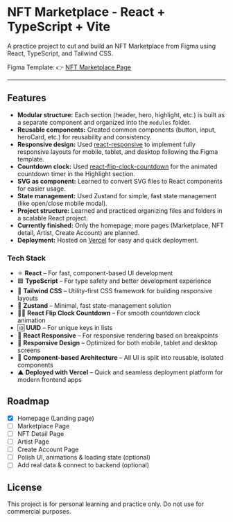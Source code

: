 # NFT Marketplace - React + TypeScript + Vite

A practice project to cut and build an NFT Marketplace from Figma using React, TypeScript, and Tailwind CSS.

Figma Template: 👉 [NFT Marketplace Page](https://www.figma.com/design/FOhDKjKZzGymr6LH0rcQUQ/NFT-Marketplace-Template---Create-an-NFT-website-in-minutes--Community-?node-id=1647-17907&p=f)

---

## Features

- **Modular structure:** Each section (header, hero, highlight, etc.) is built as a separate component and organized into the `modules` folder.
- **Reusable components:** Created common components (button, input, heroCard, etc.) for reusability and consistency.
- **Responsive design:** Used [react-responsive](https://github.com/yocontra/react-responsive) to implement fully responsive layouts for mobile, tablet, and desktop following the Figma template.
- **Countdown clock:** Used [react-flip-clock-countdown](https://github.com/sLeeNguyen/react-flip-clock-countdown) for the animated countdown timer in the Highlight section.
- **SVG as component:** Learned to convert SVG files to React components for easier usage.
- **State management:** Used Zustand for simple, fast state management (like open/close mobile modal).
- **Project structure:** Learned and practiced organizing files and folders in a scalable React project.
- **Currently finished:** Only the homepage; more pages (Marketplace, NFT detail, Artist, Create Account) are planned.
- **Deployment:** Hosted on [Vercel](https://vercel.com/) for easy and quick deployment.

### Tech Stack

- ⚛️ **React** – For fast, component-based UI development
- 🟦 **TypeScript** – For type safety and better development experience
- 💨 **Tailwind CSS** – Utility-first CSS framework for building responsive layouts
- 🧠 **Zustand** – Minimal, fast state-management solution
- 🏃‍♂️ **React Flip Clock Countdown** – For smooth countdown clock animation
- 🆔 **UUID** – For unique keys in lists
- 📏 **React Responsive** – For responsive rendering based on breakpoints
- 📱 **Responsive Design** – Optimized for both mobile, tablet and desktop screens
- 🧩 **Component-based Architecture** – All UI is split into reusable, isolated components
- ▲ **Deployed with Vercel** – Quick and seamless deployment platform for modern frontend apps

## Roadmap

- [x] Homepage (Landing page)
- [ ] Marketplace Page
- [ ] NFT Detail Page
- [ ] Artist Page
- [ ] Create Account Page
- [ ] Polish UI, animations & loading state (optional)
- [ ] Add real data & connect to backend (optional)

## License

This project is for personal learning and practice only.
Do not use for commercial purposes.
